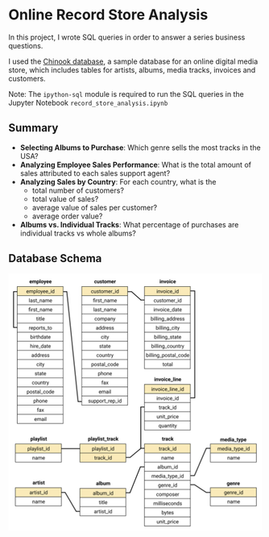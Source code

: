 # Online Record Store Analysis
In this project, I wrote SQL queries in order to answer a series business questions.

I used the [Chinook database](https://github.com/lerocha/chinook-database), a sample database for an online digital media store, which includes tables for artists, albums, media tracks, invoices and customers.

Note: The `ipython-sql` module is required to run the SQL queries in the Jupyter Notebook `record_store_analysis.ipynb`

## Summary
- **Selecting Albums to Purchase**: Which genre sells the most tracks in the USA?
- **Analyzing Employee Sales Performance**: What is the total amount of sales attributed to each sales support agent?
- **Analyzing Sales by Country**: For each country, what is the
  - total number of customers?
  - total value of sales?
  - average value of sales per customer?
  - average order value?
- **Albums vs. Individual Tracks**: What percentage of purchases are individual tracks vs whole albums?

## Database Schema
![Database Schema](chinook-schema.svg)

